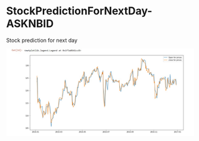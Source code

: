 # StockPredictionForNextDay-ASKNBID
Stock prediction for next day

![GRAPH](https://github.com/khushboomehla33/StockPredictionForNextDay-ASKNBID/blob/master/Screenshot1.jpg)
